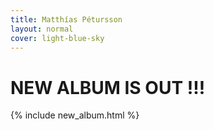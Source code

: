 ```yaml
---
title: Matthías Pétursson
layout: normal
cover: light-blue-sky
---
```


<h1> NEW ALBUM IS OUT !!! </h1>

{% include new_album.html %}

